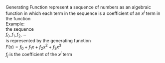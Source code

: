 Generating Function
  represent a sequence of numbers as an algebraic function in which each term in the sequence is a coefficient
  of an $`x^{j}`$ term in the function  
  Example:  
    the sequence  
        $`f_{0},f_{1},f_{2},...`$   
    is represented by the generating function  
        $`F(x) = f_{0} + f_{1}x + f_{2}x^2 + f_{3}x^3`$  
    $`f_{j}`$ is the coefficient of the $`x^j`$ term
